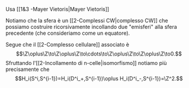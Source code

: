 Usa [[1&3 -Mayer Vietoris|Mayer Vietoris]]

Notiamo che la sfera è un [[2-Complessi CW|complesso CW]] che possiamo costruire ricorsivamente incollando due "emisferi" alla sfera precedente (che consideriamo come un equatore).

Segue che il [[2-Complesso cellulare]] associato è$$\Z\oplus\Z\to\Z\oplus\Z\to\cdots\to\Z\oplus\Z\to\Z\oplus\Z\to0.$$Sfruttando l'[[2-Incollamento di n-celle|isomorfismo]] notiamo più precisamente che$$H_i(S^i,S^{i-1})=H_i(D^i_+,S^{i-1})\oplus H_i(D^i_-,S^{i-1})=\Z^2.$$